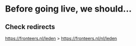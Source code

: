 # Before going live, we should...



## Check redirects

https://fronteers.nl/leden > https://fronteers.nl/nl/leden 
